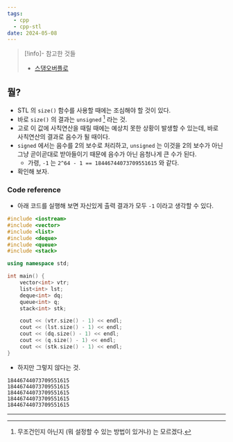 ```yaml
---
tags:
  - cpp
  - cpp-stl
date: 2024-05-08
---
```

> [!info]- 참고한 것들
> - [스댕오버플로](https://stackoverflow.com/a/51234964)

## 뭘?

- STL 의 `size()` 함수를 사용할 때에는 조심해야 할 것이 있다.
- 바로 `size()` 의 결과는 `unsigned` [^unsigned-size] 라는 것.
- 고로 이 값에 사칙연산을 때릴 때에는 예상치 못한 상황이 발생할 수 있는데, 바로 사칙연산의 결과로 음수가 될 때이다.
- `signed` 에서는 음수를 2의 보수로 처리하고, `unsigned` 는 이것을 2의 보수가 아닌 그냥 곧이곧대로 받아들이기 때문에 음수가 아닌 음청나게 큰 수가 된다.
	- 가령, `-1` 는 `2^64 - 1 == 18446744073709551615` 와 같다.
- 확인해 보자.

### Code reference

- 아래 코드를 실행해 보면 자신있게 출력 결과가 모두 `-1` 이라고 생각할 수 있다.

```cpp
#include <iostream>
#include <vector>
#include <list>
#include <deque>
#include <queue>
#include <stack>

using namespace std;

int main() {
	vector<int> vtr;
	list<int> lst;
	deque<int> dq;
	queue<int> q;
	stack<int> stk;

	cout << (vtr.size() - 1) << endl;
	cout << (lst.size() - 1) << endl;
	cout << (dq.size() - 1) << endl;
	cout << (q.size() - 1) << endl;
	cout << (stk.size() - 1) << endl;
}
```

- 하지만 그렇지 않다는 것.

```
18446744073709551615
18446744073709551615
18446744073709551615
18446744073709551615
18446744073709551615
```

---
[^unsigned-size]: 무조건인지 아닌지 (뭐 설정할 수 있는 방법이 있거나) 는 모르겠다.